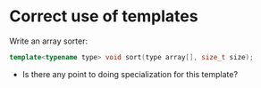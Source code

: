 # Correct use of templates

Write an array sorter: 

```c++
template<typename type> void sort(type array[], size_t size);
```

* Is there any point to doing specialization for this template?
